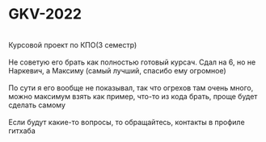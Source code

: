 # GKV-2022
<br>Курсовой проект по КПО(3 семестр)</br>
<br>Не советую его брать как полностью готовый курсач. Сдал на 6, но не Наркевич, а Максиму (самый лучший, спасибо ему огромное)</br>
<br>По сути я его вообще не показывал, так что огрехов там очень много, можно максимум взять как пример, что-то из кода брать, проще будет сделать самому</br>
<br>Если будут какие-то вопросы, то обращайтесь, контакты в профиле гитхаба</br>
